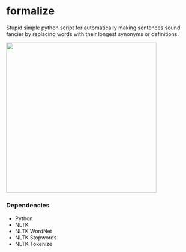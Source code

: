 # formalize
Stupid simple python script for automatically making sentences sound fancier by replacing words with their longest synonyms or definitions.

<img src="https://i.imgur.com/Jg5AG5E.png" width="400" />

### Dependencies
- Python
- NLTK
- NLTK WordNet
- NLTK Stopwords
- NLTK Tokenize
